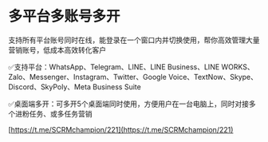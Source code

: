# 多平台多账号多开

支持所有平台账号同时在线，能登录在一个窗口内并切换使用，帮你高效管理大量营销账号，低成本高效转化客户

✅支持平台：WhatsApp、Telegram、LINE、LINE Business、LINE WORKS、Zalo、Messenger、Instagram、Twitter、Google Voice、TextNow、Skype、Discord、SkyPoly、Meta Business Suite

✅桌面端多开：可多开5个桌面端同时使用，方便用户在一台电脑上，同时对接多个进粉任务、或多任务营销

[https://t.me/SCRMchampion/221](https://t.me/SCRMchampion/221)
